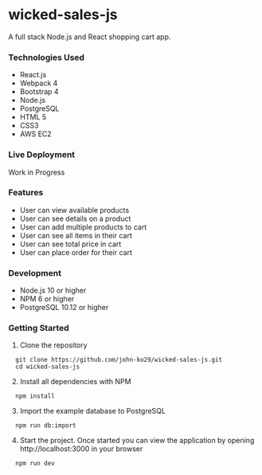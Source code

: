 # wicked-sales-js
A full stack Node.js and React shopping cart app.

### Technologies Used
* React.js
* Webpack 4
* Bootstrap 4
* Node.js
* PostgreSQL
* HTML 5
* CSS3
* AWS EC2

### Live Deployment
Work in Progress

### Features
* User can view available products
* User can see details on a product
* User can add multiple products to cart
* User can see all items in their cart
* User can see total price in cart
* User can place order for their cart

### Development
* Node.js 10 or higher
* NPM 6 or higher
* PostgreSQL 10.12 or higher

### Getting Started
1. Clone the repository
```
  git clone https://github.com/john-ko29/wicked-sales-js.git
  cd wicked-sales-js
```

2. Install all dependencies with NPM
```
  npm install
```

3. Import the example database to PostgreSQL
```
  npm run db:import
```

4. Start the project. Once started you can view the application by opening http://localhost:3000 in your browser
```
  npm run dev
```
